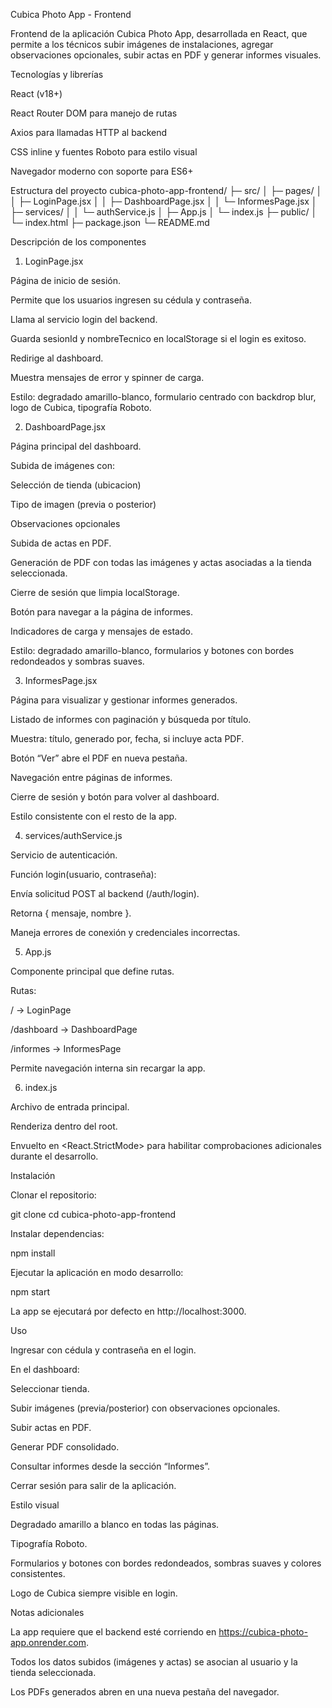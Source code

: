 Cubica Photo App - Frontend

Frontend de la aplicación Cubica Photo App, desarrollada en React, que permite a los técnicos subir imágenes de instalaciones, agregar observaciones opcionales, subir actas en PDF y generar informes visuales.

Tecnologías y librerías

React (v18+)

React Router DOM para manejo de rutas

Axios para llamadas HTTP al backend

CSS inline y fuentes Roboto para estilo visual

Navegador moderno con soporte para ES6+

Estructura del proyecto
cubica-photo-app-frontend/
├─ src/
│  ├─ pages/
│  │  ├─ LoginPage.jsx
│  │  ├─ DashboardPage.jsx
│  │  └─ InformesPage.jsx
│  ├─ services/
│  │  └─ authService.js
│  ├─ App.js
│  └─ index.js
├─ public/
│  └─ index.html
├─ package.json
└─ README.md

Descripción de los componentes
1. LoginPage.jsx

Página de inicio de sesión.

Permite que los usuarios ingresen su cédula y contraseña.

Llama al servicio login del backend.

Guarda sesionId y nombreTecnico en localStorage si el login es exitoso.

Redirige al dashboard.

Muestra mensajes de error y spinner de carga.

Estilo: degradado amarillo-blanco, formulario centrado con backdrop blur, logo de Cubica, tipografía Roboto.

2. DashboardPage.jsx

Página principal del dashboard.

Subida de imágenes con:

Selección de tienda (ubicacion)

Tipo de imagen (previa o posterior)

Observaciones opcionales

Subida de actas en PDF.

Generación de PDF con todas las imágenes y actas asociadas a la tienda seleccionada.

Cierre de sesión que limpia localStorage.

Botón para navegar a la página de informes.

Indicadores de carga y mensajes de estado.

Estilo: degradado amarillo-blanco, formularios y botones con bordes redondeados y sombras suaves.

3. InformesPage.jsx

Página para visualizar y gestionar informes generados.

Listado de informes con paginación y búsqueda por título.

Muestra: título, generado por, fecha, si incluye acta PDF.

Botón “Ver” abre el PDF en nueva pestaña.

Navegación entre páginas de informes.

Cierre de sesión y botón para volver al dashboard.

Estilo consistente con el resto de la app.

4. services/authService.js

Servicio de autenticación.

Función login(usuario, contraseña):

Envía solicitud POST al backend (/auth/login).

Retorna { mensaje, nombre }.

Maneja errores de conexión y credenciales incorrectas.

5. App.js

Componente principal que define rutas.

Rutas:

/ → LoginPage

/dashboard → DashboardPage

/informes → InformesPage

Permite navegación interna sin recargar la app.

6. index.js

Archivo de entrada principal.

Renderiza <App /> dentro del root.

Envuelto en <React.StrictMode> para habilitar comprobaciones adicionales durante el desarrollo.

Instalación

Clonar el repositorio:

git clone <url-del-repositorio-frontend>
cd cubica-photo-app-frontend


Instalar dependencias:

npm install


Ejecutar la aplicación en modo desarrollo:

npm start


La app se ejecutará por defecto en http://localhost:3000.

Uso

Ingresar con cédula y contraseña en el login.

En el dashboard:

Seleccionar tienda.

Subir imágenes (previa/posterior) con observaciones opcionales.

Subir actas en PDF.

Generar PDF consolidado.

Consultar informes desde la sección “Informes”.

Cerrar sesión para salir de la aplicación.

Estilo visual

Degradado amarillo a blanco en todas las páginas.

Tipografía Roboto.

Formularios y botones con bordes redondeados, sombras suaves y colores consistentes.

Logo de Cubica siempre visible en login.

Notas adicionales

La app requiere que el backend esté corriendo en https://cubica-photo-app.onrender.com.

Todos los datos subidos (imágenes y actas) se asocian al usuario y la tienda seleccionada.

Los PDFs generados abren en una nueva pestaña del navegador.